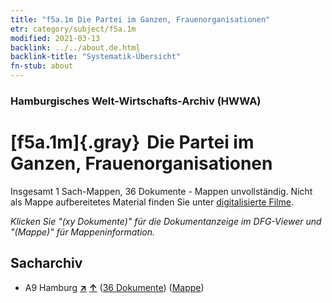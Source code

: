 ```yaml
---
title: "f5a.1m Die Partei im Ganzen, Frauenorganisationen"
etr: category/subject/f5a.1m
modified: 2021-03-13
backlink: ../../about.de.html
backlink-title: "Systematik-Übersicht"
fn-stub: about
---
```


### Hamburgisches Welt-Wirtschafts-Archiv (HWWA)
# [f5a.1m]{.gray}&#8201; Die Partei im Ganzen, Frauenorganisationen&#160; 




Insgesamt 1 Sach-Mappen, 36 Dokumente - Mappen unvollständig.
Nicht als Mappe aufbereitetes Material finden Sie unter [digitalisierte Filme](/film/h1_sh).

_Klicken Sie "(xy Dokumente)" für die Dokumentanzeige im DFG-Viewer und "(Mappe)" für Mappeninformation._

## Sacharchiv



- A9 Hamburg [**&nearr;**](../../../geo/i/140905/about.de.html "Hamburg (alle Mappen)") [**&uarr;**](../../../geo/about.de.html#A9 "Ländersystematik") (<a href="https://pm20.zbw.eu/dfgview/sh/140905,144434" title="über: Hamburg : Die Partei im Ganzen, Frauenorganisationen" target="_blank">36 Dokumente</a>) ([Mappe](../../../../folder/sh/1409xx/140905/1444xx/144434/about.de.html))


